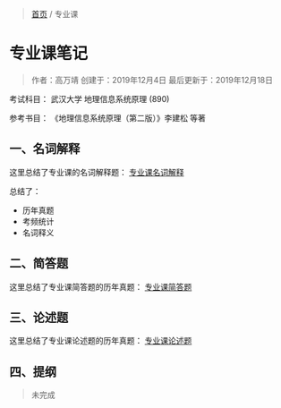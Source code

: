 > [首页](index.html) / 专业课

专业课笔记
=========
> 作者：高万靖
> 创建于：2019年12月4日
> 最后更新于：2019年12月18日

考试科目：
武汉大学 地理信息系统原理 (890)

参考书目：
《地理信息系统原理（第二版）》李建松 等著

## 一、名词解释

这里总结了专业课的名词解释题：
[专业课名词解释](专业课名词.html)

总结了：
- 历年真题
- 考频统计
- 名词释义

## 二、简答题

这里总结了专业课简答题的历年真题：
[专业课简答题](专业课简答题.html)

## 三、论述题

这里总结了专业课论述题的历年真题：
[专业课论述题](专业课论述题.html)

## 四、提纲
> 未完成

按知识线索，我总结出了专业课提纲：
[专业课提纲](专业课提纲.html)



<!--stackedit_data:
eyJoaXN0b3J5IjpbLTExNjQ2MTc2MTQsLTE2OTA0NDE1MzUsOT
M5Njk1NjUxLDEzNjQzOTExMTAsMTc3MTU0MjA3MSwtNzI0Nzg2
OTcyLDE5MjQwMjcxNDAsLTE3MDA5OTUyODldfQ==
-->